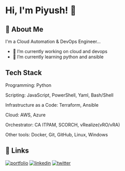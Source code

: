 # Hi, I'm Piyush! 👋

## 🚀 About Me
I'm a Cloud Automation & DevOps Engineer...

- 🔭 I’m currently working on cloud and devops 
- 🌱 I’m currently learning python and ansible

## Tech Stack

Programming: Python

Scripting: JavaScript, PowerShell, Yaml, Bash/Shell

Infrastructure as a Code: Terraform, Ansible

Cloud: AWS, Azure

Orchestrator: CA ITPAM, SCORCH, vRealize(vRO/vRA) 

Other tools: Docker, Git, GitHub, Linux, Windows


## 🔗 Links
[![portfolio](https://img.shields.io/badge/my_portfolio-000?style=for-the-badge&logo=ko-fi&logoColor=white)](https://piyushv080.com/piyushv080)
[![linkedin](https://img.shields.io/badge/linkedin-0A66C2?style=for-the-badge&logo=linkedin&logoColor=white)](https://www.linkedin.com/in/piyushv080/)
[![twitter](https://img.shields.io/badge/twitter-1DA1F2?style=for-the-badge&logo=twitter&logoColor=white)](https://twitter.com/piyushv080)

